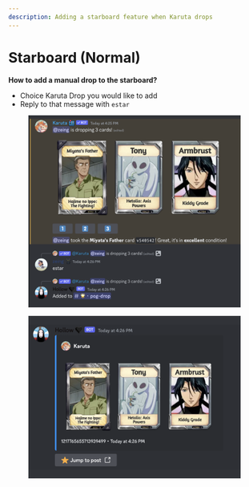 ```yaml
---
description: Adding a starboard feature when Karuta drops
---
```


# Starboard (Normal)

**How to add a manual drop to the starboard?**

* Choice Karuta Drop you would like to add
* Reply to that message with `estar`

<figure><img src="../../.gitbook/assets/image.png" alt=""><figcaption></figcaption></figure>

<figure><img src="../../.gitbook/assets/image (1).png" alt=""><figcaption></figcaption></figure>
